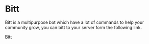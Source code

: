 # Bitt

Bitt is a multipurpose bot which have a lot of commands to help your community grow, you can bitt to your server form the following link.

[Bitt](https://discord.com/api/oauth2/authorize?client_id=1032836183065116722&permissions=8&scope=applications.commands%20bot)

